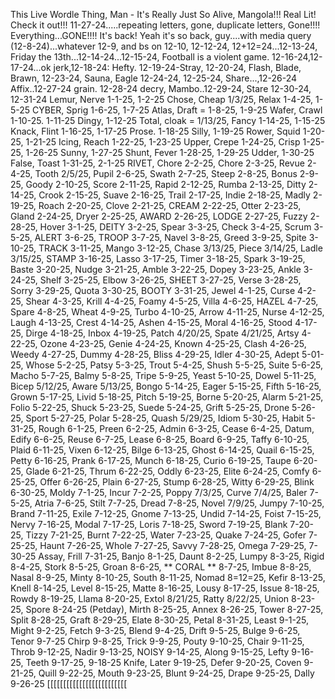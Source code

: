 This Live Wordle Thing, Man - It's Really Just So Alive, Mangola!!! Real Lit!
Check it out!!! 11-27-24.....repeating letters, gone, duplicate letters, Gone!!!!
Everything...GONE!!!!  It's back! Yeah it's so back, guy....with media query (12-8-24)...whatever 12-9, and bs on 12-10, 12-12-24, 12+12=24...12-13-24, Friday the 13th...12-14-24...12-15-24, Football is a violent game. 12-16-24,12-17-24...ok jerk,12-18-24: Hefty. 12-19-24-Stray, 12-20-24, Flash, Blade, Brawn, 12-23-24, Sauna, Eagle 12-24-24, 12-25-24, Share...,12-26-24 Affix..12-27-24 grain. 12-28-24 decry, Mambo..12-29-24, Stare 12-30-24, 12-31-24 Lemur, Nerve 1-1-25, 1-2-25 Chose, Cheap 1/3/25, Relax 1-4-25, 1-5-25 CYBER, Sprig 1-6-25, 1-7-25 Atlas, Draft = 1-8-25, 1-9-25 Wafer, Crawl 1-10-25. 1-11-25 Dingy, 1-12-25 Total, cloak = 1/13/25, Fancy 1-14-25, 1-15-25 Knack, Flint 1-16-25, 1-17-25 Prose. 1-18-25 Silly, 1-19-25 Rower, Squid 1-20-25, 1-21-25 Icing, Reach 1-22-25, 1-23-25 Upper, Crepe 1-24-25, Crisp 1-25-25, 1-26-25 Sunny,
1-27-25 Shunt, Fever 1-28-25, 1-29-25 Udder, 1-30-25 False, Toast 1-31-25, 2-1-25 RIVET, Chore 2-2-25, Chore  2-3-25, Revue 2-4-25, Tooth 2/5/25, Pupil 2-6-25, Swath 2-7-25, Steep 2-8-25, Bonus 2-9-25, Goody 2-10-25, Score 2-11-25, Rapid 2-12-25, Rumba 2-13-25, Ditty 2-14-25, Crook 2-15-25, Suave 2-16-25, Trail 2-17-25, Indie 2-18-25, Madly 2-19-25, Roach 2-20-25, Clove 2-21-25, CREAM 2-22-25, Otter 2-23-25, Gland 2-24-25, Dryer 2-25-25, AWARD 2-26-25, LODGE 2-27-25, Fuzzy 2-28-25, Hover 3-1-25, DEITY 3-2-25, Spear 3-3-25, Check 3-4-25, Scrum 3-5-25, ALERT 3-6-25, TROOP 3-7-25, Navel 3-8-25, Greed 3-9-25, Spite 3-10-25,
TRACK 3-11-25, Mango 3-12-25, Chase 3/13/25, Piece 3/14/25, Ladle 3/15/25, STAMP 3-16-25, Lasso 3-17-25, Timer 3-18-25, Spark 3-19-25, Baste 3-20-25, Nudge 3-21-25, Amble 3-22-25, Dopey 3-23-25, Ankle 3-24-25, Shelf 3-25-25, Elbow 3-26-25, SHEET 3-27-25, Verse 3-28-25, Sorry 3-29-25, Quota 3-30-25, BOOTY 3-31-25, Jewel 4-1-25, Curse 4-2-25, Shear 4-3-25, Krill 4-4-25, Foamy 4-5-25, Villa 4-6-25, HAZEL 4-7-25, Spare 4-8-25, Wheat 4-9-25, Turbo 4-10-25, Arrow 4-11-25, Nurse 4-12-25, Laugh 4-13-25, Crest 4-14-25, Ashen 4-15-25, Moral 4-16-25, Stood 4-17-25, Dirge 4-18-25, Inbox 4-19-25, Patch 4/20/25, Spate 4/21/25, Artsy 4-22-25, Ozone 4-23-25, Genie 4-24-25, Known 4-25-25, Clash 4-26-25, Weedy 4-27-25, Dummy 4-28-25, Bliss 4-29-25, Idler 4-30-25, Adept 5-01-25, Whose 5-2-25, Patsy 5-3-25, Trout 5-4-25, Shush 5-5-25, Suite 5-6-25, Macho 5-7-25, Balmy 5-8-25, Tripe 5-9-25, Yeast 5-10-25, Dowel 5-11-25, Bicep 5/12/25, Aware 5/13/25, Bongo 5-14-25, Eager 5-15-25, Fifth 5-16-25, Grown 5-17-25, Livid 5-18-25, Pitch 5-19-25, Borne 5-20-25, Alarm 5-21-25, Folio 5-22-25, Shuck 5-23-25, Suede 5-24-25, Grift 5-25-25, Drone 5-26-25, Sport 5-27-25, Polar 5-28-25, Quash 5/29/25, Idiom 5-30-25, Habit 5-31-25, Rough 6-1-25, Preen 6-2-25, Admin 6-3-25, Cease 6-4-25, Datum, Edify 6-6-25, Reuse 6-7-25, Lease 6-8-25, Board 6-9-25, Taffy 6-10-25, Plaid 6-11-25, Vixen 6-12-25, Bilge 6-13-25, Ghost 6-14-25, Quail 6-15-25, Petty 6-16-25, Prank 6-17-25, Munch 6-18-25, Curio 6-19-25, Taupe 6-20-25, Glade 6-21-25, Thrum 6-22-25, Oddly 6-23-25, Elite 6-24-25, Comfy 6-25-25, Offer 6-26-25, Plain 6-27-25, Stump 6-28-25, Witty 6-29-25, Blink 6-30-25, Moldy 7-1-25, Incur 7-2-25, Poppy 7/3/25, Curve 7/4/25, Baler 7-5-25, Atria 7-6-25, Stilt 7-7-25, Dread 7-8-25, Novel 7/9/25, Jumpy 7-10-25, Brand 7-11-25, Exile 7-12-25, Gnome 7-13-25, Undid 7-14-25, Foist 7-15-25, Nervy 7-16-25, Modal 7-17-25, Loris 7-18-25, Sword 7-19-25, Blank 7-20-25, Tizzy 7-21-25, Burnt 7-22-25, Water 7-23-25, Quake 7-24-25, Gofer 7-25-25, Haunt 7-26-25, Whole 7-27-25, Savvy 7-28-25, Omega 7-29-25, 7-30-25 Assay, Frill 7-31-25, Banjo 8-1-25, Daunt 8-2-25, Lumpy 8-3-25, Rigid 8-4-25, Stork 8-5-25, Groan 8-6-25, ** CORAL **  8-7-25, Imbue 8-8-25, Nasal 8-9-25, Minty 8-10-25, South 8-11-25, Nomad 8=12=25, Kefir 8-13-25, Knell 8-14-25, Level 8-15-25, Matte 8-16-25, Lousy 8-17-25, Issue 8-18-25, Rowdy 8-19-25, Llama 8-20-25, Extol 8/21/25, Ratty 8/22/25, Union 8-23-25, Spore 8-24-25 (Petday), Mirth 8-25-25, Annex 8-26-25, Tower 8-27-25, Split 8-28-25, Graft 8-29-25, Elate 8-30-25, Petal 8-31-25, Least 9-1-25, Might 9-2-25, Fetch 9-3-25, Blend 9-4-25, Drift 9-5-25, Bulge 9-6-25, Tenor 9-7-25 Chirp 9-8-25, Trick 9-9-25, Pouty 9-10-25, Chair 9-11-25, Throb 9-12-25, Nadir 9-13-25, NOISY 9-14-25, Along 9-15-25, Lefty 9-16-25, Teeth 9-17-25, 9-18-25 Knife, Later 9-19-25, Defer 9-20-25, Coven 9-21-25, Quill 9-22-25, Mouth 9-23-25, Blunt 9-24-25, Drape 9-25-25, Dally 9-26-25 [[[[[[[[[[[[[[[[[[[[[[[[[
